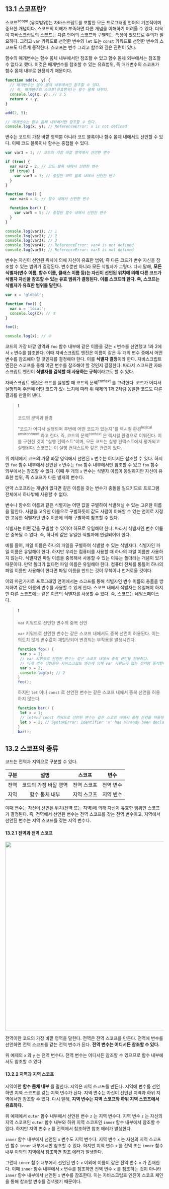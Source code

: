 ## 13.1 스코프란?

스코프<sup>scope</sup> (유효범위)는 자바스크립트를 포함한 모든 프로그래밍 언어의 기본적이며 중요한 개념이다. 스코프의 이해가 부족하면 다른 개념을 이해하기 어려울 수 있다. 더욱이 자바스크립트의 스코프는 다른 언어의 스코프와 구별되는 특징이 있으므로 주의가 필요하다. 그리고 `var` 키워드로 선언한 변수와 `let` 또는 `const` 키워드로 선언한 변수의 스코프도 다르게 동작한다. 스코프는 변수 그리고 함수와 깊은 관련이 있다.

함수의 매개변수는 함수 몸체 내부에서만 참조할 수 있고 함수 몸체 외부에서는 참조할 수 없다고 했다. 이것은 매개변수를 참조할 수 있는 유효범위, 즉 매개변수의 스코프가 함수 몸체 내부로 한정되기 때문이다.

```javascript
function add(x, y) {
  // 매개변수는 함수 몸체 내부에서만 참조할 수 있다.
  // 즉, 매개변수의 스코프(유효범위)는 함수 몸체 내부다.
  console.log(x, y); // 2 5
  return x + y;
}

add(2, 5);

// 매개변수는 함수 몸체 내부에서만 참조할 수 있다.
console.log(x, y); // ReferenceError: x is not defined
```

변수는 코드의 가장 바깥 영역뿐 아니라 코드 블록이나 함수 몸체 내에서도 선언할 수 있다. 이때 코드 블록이나 함수는 중첩될 수 있다.

```javascript
var var1 = 1; // 코드의 가장 바깥 영역에서 선언한 변수

if (true) {
  var var2 = 2; // 코드 블록 내에서 선언한 변수
  if (true) {
    var var3 = 3; // 중첩된 코드 블록 내에서 선언한 변수
  }
}

function foo() {
  var var4 = 4; // 함수 내에서 선언한 변수

  function bar() {
    var var5 = 5; // 중첩된 함수 내에서 선언한 변수
  }
}

console.log(var1); // 1
console.log(var2); // 2
console.log(var3); // 3
console.log(var4); // ReferenceError: var4 is not defined
console.log(var5); // ReferenceError: var5 is not defined
```

변수는 자신이 선언된 위치에 의해 자신이 유효한 범위, 즉 다른 코드가 변수 자신을 참조할 수 있는 범위가 결정된다. 변수뿐만 아니라 모든 식별자가 그렇다. 다시 말해, **모든 식별자(변수 이름, 함수 이름, 클래스 이름 등)는 자신이 선언된 위치에 의해 다른 코드가 식별자 자신을 참조할 수 있는 유효 범위가 결정된다. 이를 스코프라 한다. 즉, 스코프는 식별자가 유효한 범위를 말한다.**

```javascript
var x = 'global';

function foo() {
  var x = 'local';
  console.log(x); // ①
}

foo();

console.log(x); // ②
```

코드의 가장 바깥 영역과 `foo` 함수 내부에 같은 이름을 갖는 `x` 변수를 선언했고 1과 2에서 `x` 변수를 참조한다. 이때 자바스크립트 엔진은 이름이 같은 두 개의 변수 중에서 어떤 변수를 참조해야 할 것인지를 결정해야 한다. 이를 **식별자 결정**이라 한다. 자바스크립트 엔진은 스코프를 통해 어떤 변수를 참조해야 할 것인지 결정한다. 따라서 스코프란 자바스크립트 엔진이 **식별자를 검색할 때 사용하는 규칙**이라고도 할 수 있다.

자바스크립트 엔진은 코드를 실행할 때 코드의 문맥<sup>context</sup> 를 고려한다. 코드가 어디서 실행되며 주변에 어떤 코드가 있ㄴ느지에 따라 위 예제의 1과 2처럼 동일한 코드도 다른 결과를 만들어 낸다.

> ❗️
>
> 코드의 문맥과 환경
>
> "코드가 어디서 실행되며 주변에 어떤 코드가 있는지"를 렉시컬 환경<sup>lexical environment</sup> 라고 한다. 즉, 코드의 문맥<sup>context</sup> 은 렉시컬 환경으로 이뤄진다. 이를 구현한 것이 "실행 컨텍스트"이며, 모든 코드는 실행 컨텍스트에서 평가되고 실행된다. 스코프는 이 실행 컨텍스트와 깊은 관련이 있다.

위 예제에서 코드의 가장 바깥 영역에서 선언된 `x` 변수는 어디서든 참조할 수 있다. 하지만 `foo` 함수 내부에서 선언된 `x` 변수는 `foo` 함수 내부에서만 참조할 수 있고 `foo` 함수 외부에서는 참조할 수 없다. 이때 두 개의 `x` 변수는 식별자 이름이 동일하지만 자신이 유효한 범위, 즉 스코프가 다른 별개의 변수다.

만약 스코프라는 개념이 없다면 같은 이름을 갖는 변수가 충돌을 일으키므로 프로그램 전체에서 하나밖에 사용할 수 없다.

변수나 함수의 이름과 같은 식별자는 어떤 값을 구별하여 식별해낼 수 있는 고유한 이름을 말한다. 사람을 고유한 이름으로 구별하듯이 값도 사람이 이해할 수 있는 언어로 지정한 고유한 식별자인 변수 이름에 의해 구별하여 참조할 수 있다.

식별자는 어떤 값을 구별할 수 있어야 하므로 유일해야 한다. 따라서 식별자인 변수 이름은 중복될 수 없다. 즉, 하나의 값은 유일한 식별자에 연결되어야 한다.

예를 들어, 파일 이름은 하나의 파일을 구별하여 식별할 수 있는 식별자다. 식별자인 파일 이름은 유일해야 한다. 하지만 우리는 컴퓨터를 사용할 때 하나의 파일 이름만 사용하지 않는다. 식별자인 파일 이름을 중복해서 사용할 수 있는 이유는 폴더라는 개념이 있기 때문이다. 만약 폴더가 없다면 파일 이름은 유일해야 한다. 컴퓨터 전체를 통틀어 하나의 파일 이름만 사용해야 한다면 파일 이름을 만드는 것이 무척이나 번거로울 것이다.

이와 마찬가지로 프로그래밍 언어에서는 스코프를 통해 식별자인 변수 이름의 충돌을 방지하여 같은 이름의 변수를 사용할 수 있게 한다. 스코프 내에서 식별자는 유일해야 하지만 다른 스코프에는 같은 이름의 식별자를 사용할 수 있다. 즉, 스코프는 네임스페이스다.

>❗️
>
>var 키워드로 선언한 변수의 중복 선언
>
>`var` 키워드로 선언한 변수는 같은 스코프 내에서도 중복 선언이 허용된다. 이는 의도치 않게 변수값이 재할당되어 변경되는 부작용을 발생시킨다.
>
>```javascript
>function foo() {
>  var x = 1;
>  // var 키워드로 선언된 변수는 같은 스코프 내에서 중복 선언을 허용한다.
>  // 아래 변수 선언문은 자바스크립트 엔진에 의해 var 키워드가 없는 것처럼 동작한다.
>  var x = 2;
>  console.log(x); // 2
>}
>foo();
>```
>
>하지만 `let` 이나 `const` 로 선언한 변수는 같은 스코프 내에서 중복 선언을 허용하지 않는다.
>
>```javascript
>function bar() {
>  let x = 1;
>  // let이나 const 키워드로 선언된 변수는 같은 스코프 내에서 중복 선언을 허용하지 않는다.
>  let x = 2; // SyntaxError: Identifier 'x' has already been declared
>}
>bar();
>```

## 13.2 스코프의 종류

코드는 전역과 지역으로 구분할 수 있다.

| 구분 |         설명          |   스코프    |   변수    |
| :--: | :-------------------: | :---------: | :-------: |
| 전역 | 코드의 가장 바깥 영역 | 전역 스코프 | 전역 변수 |
| 지역 |    함수 몸체 내부     | 지역 스코프 | 지역 변수 |

이때 변수는 자신이 선언된 위치(전역 또는 지역)에 의해 자신이 유효한 범위인 스코프가 결정된다. 즉, 전역에서 선언된 변수는 전역 스코프를 갖는 전역 변수이고, 지역에서 선언된 변수는 지역 스코프를 갖는 지역 변수다.

#### 13.2.1 전역과 전역 스코프

<img src="../images/13-1.png" height=600/>

전역이란 코드의 가장 바깥 영역을 말한다. 전역은 전역 스코프를 만든다. 전역에 변수를 선언하면 전역 스코프를 같는 전역 변수가 된다. **전역 변수는 어디서든 참조할 수 있다.**

위 예제의 `x` 와 `y` 는 전역 변수다. 전역 변수는 어디서든 참조할 수 있으므로 함수 내부에서도 참조할 수 있다.

#### 13.2.2 지역과 지역 스코프

지역이란 **함수 몸체 내부** 를 말한다. 지역은 지역 스코프를 만든다. 지역에 변수를 선언하면 지역 스코프를 갖는 지역 변수가 된다. 지역 변수는 자신이 선언된 지역과 하위 지역에서만 참조할 수 있다. 다시 말해, **지역 변수는 지역 스코프와 하위 지역 스코프에서 유효하다.**

위 예제에서 `outer` 함수 내부에서 선언된 변수 `z` 는 지역 변수다. 지역 변수 `z` 는 자신의 지역 스코프인 `outer` 함수 내부와 하위 지역 스코프인 `inner` 함수 내부에서 참조할 수 있다. 하지만 지역 변수 `z` 를 전역에서 참조하면 참조 에러가 발생한다.

`inner` 함수 내부에서 선언된 `x` 변수도 지역 변수다. 지역 변수 `x` 는 자신의 지역 스코프인 함수 `inner` 내부에서만 참조할 수 있다. 하지만 지역 변수 `x` 를 전역 또는 `inner` 함수 내부 이외의 지역에서 참조하면 참조 에러가 발생한다.

그런데 `inner` 함수 내부에서 선언된 변수 `x` 이외에 이름이 같은 전역 변수 `x` 가 존재한다. 이때 `inner` 함수 내부에서 `x` 변수를 참조하면 전역 변수 `x` 를 참조하는 것이 아니라 `inner` 함수 내부에서 선언된 `x` 변수를 참조한다. 이는 자바스크립트 엔진이 스코프 체인을 통해 참조할 변수를 검색했기 때문이다. 

